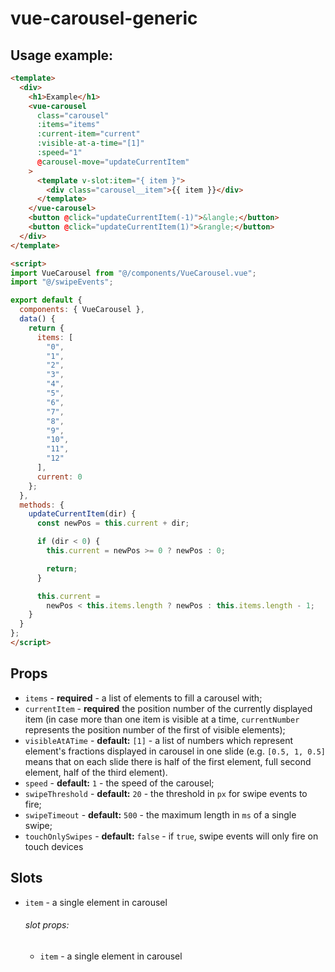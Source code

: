 # vue-carousel-generic

## Usage example:

```html
<template>
  <div>
    <h1>Example</h1>
    <vue-carousel
      class="carousel"
      :items="items"
      :current-item="current"
      :visible-at-a-time="[1]"
      :speed="1"
      @carousel-move="updateCurrentItem"
    >
      <template v-slot:item="{ item }">
        <div class="carousel__item">{{ item }}</div>
      </template>
    </vue-carousel>
    <button @click="updateCurrentItem(-1)">&langle;</button>
    <button @click="updateCurrentItem(1)">&rangle;</button>
  </div>
</template>

<script>
import VueCarousel from "@/components/VueCarousel.vue";
import "@/swipeEvents";

export default {
  components: { VueCarousel },
  data() {
    return {
      items: [
        "0",
        "1",
        "2",
        "3",
        "4",
        "5",
        "6",
        "7",
        "8",
        "9",
        "10",
        "11",
        "12"
      ],
      current: 0
    };
  },
  methods: {
    updateCurrentItem(dir) {
      const newPos = this.current + dir;

      if (dir < 0) {
        this.current = newPos >= 0 ? newPos : 0;

        return;
      }

      this.current =
        newPos < this.items.length ? newPos : this.items.length - 1;
    }
  }
};
</script>
```

## Props

- `items` - **required** - a list of elements to fill a carousel with;
- `currentItem` - **required** the position number of the currently displayed item
 (in case more than one item is visible at a time, `currentNumber` represents
 the position number of the first of visible elements);
- `visibleAtATime` - **default:** `[1]` - a list of numbers which represent element's fractions displayed
 in carousel in one slide (e.g. `[0.5, 1, 0.5]` means that on each slide there is half
 of the first element, full second element, half of the third element).
- `speed` - **default:** `1` - the speed of the carousel;
- `swipeThreshold` - **default:** `20` - the threshold in `px` for swipe events to fire;
- `swipeTimeout` - **default:** `500` - the maximum length in `ms` of a single swipe;
- `touchOnlySwipes` - **default:** `false` - if `true`, swipe events will only fire on
 touch devices
 
 ## Slots
 
 - `item` - a single element in carousel
   ###### slot props:
     - `item` - a single element in carousel
